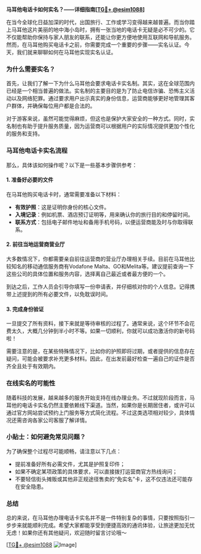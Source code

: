 **马耳他电话卡如何实名？——详细指南[[TG💪+ @esim1088](https://t.me/s/esim1088)]**

在当今全球化日益加深的时代，出国旅行、工作或学习变得越来越普遍。而当你踏上马耳他这片美丽的地中海小岛时，拥有一张当地的电话卡无疑是必不可少的。它不仅能帮助你保持与家人朋友的联系，还能让你更方便地使用互联网和导航服务。然而，在马耳他购买电话卡之前，你需要完成一个重要的步骤——实名认证。今天，我们就来聊聊如何在马耳他实现实名认证。

### 为什么需要实名？

首先，让我们了解一下为什么马耳他会要求电话卡实名制。其实，这在全球范围内已经是一个相当普遍的做法。实名制的主要目的是为了防止电信诈骗、恐怖主义活动以及网络犯罪。通过要求用户出示真实的身份信息，运营商能够更好地管理其客户群体，并确保每位用户都是合法的。

对于游客来说，虽然可能觉得麻烦，但这也是保护大家安全的一种方式。同时，实名制也有助于提升服务质量，因为运营商可以根据用户的实际情况提供更加个性化的服务和支持。

### 马耳他电话卡实名流程

那么，具体该如何操作呢？以下是一些基本步骤供参考：

#### 1. 准备好必要的文件

在马耳他购买电话卡时，通常需要准备以下材料：
- **有效护照**：这是证明你身份的核心文件。
- **入境记录**：例如机票、酒店预订证明等，用来确认你的旅行目的和停留时间。
- **联系方式**：包括电子邮件地址和备用手机号码，以便运营商能及时与你取得联系。

#### 2. 前往当地运营商营业厅

大多数情况下，你都需要亲自前往运营商的营业厅办理相关手续。目前在马耳他比较知名的移动通信服务商有Vodafone Malta、GO和Melita等。建议提前查询一下这些公司的具体位置和服务内容，选择离自己最近或者最方便的一个。

到达之后，工作人员会引导你填写一份申请表，并仔细核对你的个人信息。记得携带上述提到的所有必要文件，以免耽误时间。

#### 3. 完成身份验证

一旦提交了所有资料，接下来就是等待审核的过程了。通常来说，这个环节不会花费太久，大概几分钟到半小时不等。如果一切顺利，你就可以成功激活你的新号码啦！

需要注意的是，在某些特殊情况下，比如你的护照即将过期，或者提供的信息存在疑问，可能会被要求补充更多材料。因此，在出发前最好检查一遍自己的证件是否齐全且处于有效期内。

### 在线实名的可能性

随着科技的发展，越来越多的服务开始支持在线办理业务。不过就现阶段而言，马耳他的电话卡实名仍然主要依赖线下渠道。当然，如果你是长期居住者，或许可以通过官方网站尝试预约上门服务等方式简化流程。不过这类选项相对较少，具体情况还需咨询各家公司客服了解详情。

### 小贴士：如何避免常见问题？

为了确保整个过程尽可能顺畅，请注意以下几点：
- 提前准备好所有必需文件，尤其是护照复印件；
- 如果不确定某项政策的具体要求，可以直接拨打运营商官方热线询问；
- 不要轻信街头摊贩或其他非正规途径售卖的“免实名”卡，这不仅违法还可能存在安全隐患。

### 总结

总的来说，在马耳他办理电话卡实名并不是一件特别复杂的事情，只要按照指引一步步来就能顺利完成。希望大家都能享受到便捷高效的通讯体验，让旅途更加无忧无虑！如果你还有其他疑问，欢迎随时留言讨论哦～

[[TG💪+ @esim1088](https://t.me/s/esim1088) ![Image](https://i.postimg.cc/4NQfJmqS/Snipaste-2025-05-13-00-14-12.png)]
